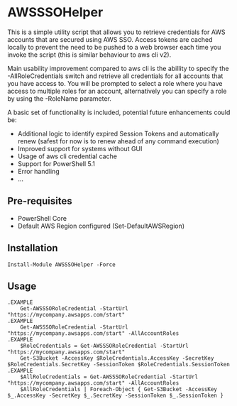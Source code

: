 # AWSSSOHelper

This is a simple utility script that allows you to retrieve credentials for AWS accounts that are secured using AWS SSO.  Access tokens are cached locally to prevent the need to be pushed to a web browser each time you invoke the script (this is similar behaviour to aws cli v2).

Main usability improvement compared to aws cli is the abillity to specify the -AllRoleCredentials switch and retrieve all credentials for all accounts that you have access to.  You will be prompted to select a role where you have access to multiple roles for an account, alternatively you can specify a role by using the -RoleName parameter.

A basic set of functionality is included, potential future enhancements could be:

- Additional logic to identify expired Session Tokens and automatically renew (safest for now is to renew ahead of any command execution)
- Improved support for systems without GUI
- Usage of aws cli credential cache
- Support for PowerShell 5.1
- Error handling
- ...

## Pre-requisites

- PowerShell Core
- Default AWS Region configured (Set-DefaultAWSRegion)

## Installation

    Install-Module AWSSSOHelper -Force

## Usage

    .EXAMPLE
        Get-AWSSSORoleCredential -StartUrl "https://mycompany.awsapps.com/start"
    .EXAMPLE
        Get-AWSSSORoleCredential -StartUrl "https://mycompany.awsapps.com/start" -AllAccountRoles
    .EXAMPLE
        $RoleCredentials = Get-AWSSSORoleCredential -StartUrl "https://mycompany.awsapps.com/start"
        Get-S3Bucket -AccessKey $RoleCredentials.AccessKey -SecretKey $RoleCredentials.SecretKey -SessionToken $RoleCredentials.SessionToken
    .EXAMPLE
        $AllRoleCredentials = Get-AWSSSORoleCredential -StartUrl "https://mycompany.awsapps.com/start" -AllAccountRoles
        $AllRoleCredentials | Foreach-Object { Get-S3Bucket -AccessKey $_.AccessKey -SecretKey $_.SecretKey -SessionToken $_.SessionToken }
